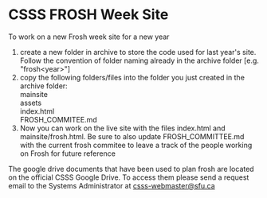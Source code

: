 # CSSS FROSH Week Site

To work on a new Frosh week site for a new year  
 1. create a new folder in archive to store the code used for last year's site. Follow the convention of folder naming already in the archive folder [e.g. "frosh\<year\>"]  
 2. copy the following folders/files into the folder you just created in the archive folder:  
		mainsite  
		assets  
		index.html  
		FROSH_COMMITEE.md
 3. Now you can work on the live site with the files index.html and mainsite/frosh.html. Be sure to also update FROSH_COMMITTEE.md with the current frosh commitee to leave a track of the people working on Frosh for future reference  
  
The google drive documents that have been used to plan frosh are located on the official CSSS Google Drive. To access them please send a request email to the Systems Administrator at csss-webmaster@sfu.ca
 
